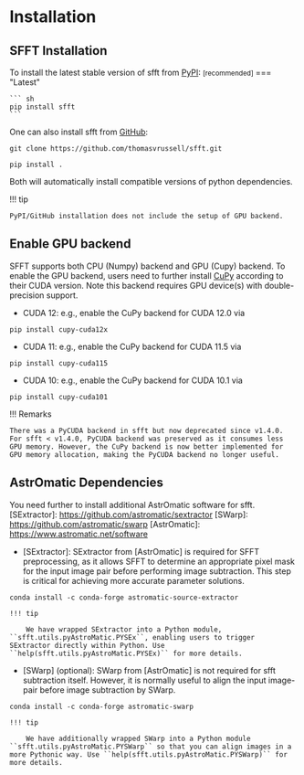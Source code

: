 # Installation

<!-- ### with pip <small>recommended</small> { #with-pip data-toc-label="with pip" } -->
## SFFT Installation
[PyPI]: https://pypi.org/project/sfft/
To install the latest stable version of sfft from [PyPI]: <small>[recommended]</small>
=== "Latest"

    ``` sh
    pip install sfft
    ```

[GitHub]: https://github.com/thomasvrussell/sfft
One can also install sfft from [GitHub]:
```
git clone https://github.com/thomasvrussell/sfft.git
```
```
pip install .
```
Both will automatically install compatible versions of python dependencies.

!!! tip

    PyPI/GitHub installation does not include the setup of GPU backend.

## Enable GPU backend

[CuPy]: https://cupy.dev
SFFT supports both CPU (Numpy) backend and GPU (Cupy) backend. To enable the GPU backend, users need to further install [CuPy] according to their CUDA version. Note this backend requires GPU device(s) with double-precision support.

- CUDA 12: e.g., enable the CuPy backend for CUDA 12.0 via
```
pip install cupy-cuda12x
```

- CUDA 11: e.g., enable the CuPy backend for CUDA 11.5 via
```
pip install cupy-cuda115
```

- CUDA 10: e.g., enable the CuPy backend for CUDA 10.1 via
```
pip install cupy-cuda101
```

!!! Remarks

    There was a PyCUDA backend in sfft but now deprecated since v1.4.0. For sfft < v1.4.0, PyCUDA backend was preserved as it consumes less GPU memory. However, the CuPy backend is now better implemented for GPU memory allocation, making the PyCUDA backend no longer useful.

## AstrOmatic Dependencies

You need further to install additional AstrOmatic software for sfft.
[SExtractor]: https://github.com/astromatic/sextractor
[SWarp]: https://github.com/astromatic/swarp
[AstrOmatic]: https://www.astromatic.net/software

- [SExtractor]: SExtractor from [AstrOmatic] is required for SFFT preprocessing, as it allows SFFT to determine an appropriate pixel mask for the input image pair before performing image subtraction. This step is critical for achieving more accurate parameter solutions.
```
conda install -c conda-forge astromatic-source-extractor
```

    !!! tip

        We have wrapped SExtractor into a Python module, ``sfft.utils.pyAstroMatic.PYSEx``, enabling users to trigger SExtractor directly within Python. Use ``help(sfft.utils.pyAstroMatic.PYSEx)`` for more details.

- [SWarp] (optional): SWarp from [AstrOmatic] is not required for sfft subtraction itself. However, it is normally useful to align the input image-pair before image subtraction by SWarp.
```
conda install -c conda-forge astromatic-swarp
```

    !!! tip

        We have additionally wrapped SWarp into a Python module ``sfft.utils.pyAstroMatic.PYSWarp`` so that you can align images in a more Pythonic way. Use ``help(sfft.utils.pyAstroMatic.PYSWarp)`` for more details.
